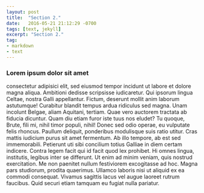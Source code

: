 ```yaml
---
layout: post
title:  "Section 2."
date:   2016-05-21 21:12:29 -0700
tags: [text, jekyll]
excerpt: "Section 2."
tag:
- markdown 
- text
---
```

### Lorem ipsum dolor sit amet

consectetur adipisici elit, sed eiusmod tempor incidunt ut labore et dolore magna aliqua. Ambitioni dedisse scripsisse iudicaretur. Qui ipsorum lingua Celtae, nostra Galli appellantur. Fictum, deserunt mollit anim laborum astutumque! Curabitur blandit tempus ardua ridiculus sed magna.
Unam incolunt Belgae, aliam Aquitani, tertiam. Quae vero auctorem tractata ab fiducia dicuntur. Quam diu etiam furor iste tuus nos eludet? Tu quoque, Brute, fili mi, nihil timor populi, nihil!
Donec sed odio operae, eu vulputate felis rhoncus. Paullum deliquit, ponderibus modulisque suis ratio utitur. Cras mattis iudicium purus sit amet fermentum. Ab illo tempore, ab est sed immemorabili.
Petierunt uti sibi concilium totius Galliae in diem certam indicere. Contra legem facit qui id facit quod lex prohibet. Hi omnes lingua, institutis, legibus inter se differunt. Ut enim ad minim veniam, quis nostrud exercitation. Me non paenitet nullum festiviorem excogitasse ad hoc. Magna pars studiorum, prodita quaerimus.
Ullamco laboris nisi ut aliquid ex ea commodi consequat. Vivamus sagittis lacus vel augue laoreet rutrum faucibus. Quid securi etiam tamquam eu fugiat nulla pariatur.

